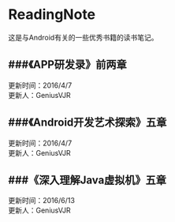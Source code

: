 # ReadingNote
这是与Android有关的一些优秀书籍的读书笔记。


###《APP研发录》前两章
--
更新时间：2016/4/7      
更新人：GeniusVJR

###《Android开发艺术探索》五章
--
更新时间：2016/4/7      
更新人：GeniusVJR

###《深入理解Java虚拟机》五章
--
更新时间：2016/6/13      
更新人：GeniusVJR
